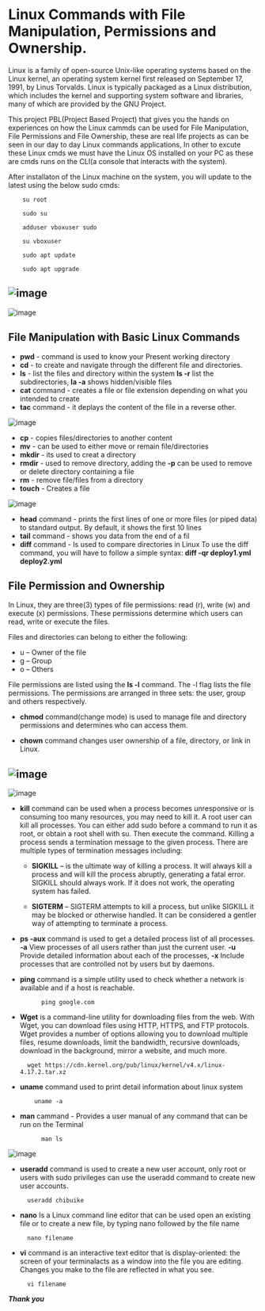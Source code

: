 # Linux Commands with File Manipulation, Permissions and Ownership.

Linux is a family of open-source Unix-like operating systems based on the Linux kernel, an operating system kernel first released on September 17, 1991, by Linus Torvalds. Linux is typically packaged as a Linux distribution, which includes the kernel and supporting system software and libraries, many of which are provided by the GNU Project.

This project PBL(Project Based Project) that gives you the hands on experiences on how the Linux cammds can be used for File Manipulation, File Permissions and File Ownership, these are real life projects as can be seen in our day to day Linux commands applications, In other to excute these Linux cmds we must have the Linux OS installed on your PC as these are cmds runs on the CLI(a console that interacts with the system).

After installaton of the Linux machine on the system, you will update to the latest using the below sudo cmds:

		su root

		sudo su

		adduser vboxuser sudo

		su vboxuser

		sudo apt update

		sudo apt upgrade

![image](https://github.com/chibyke01/DevOps_Projects/assets/103823637/c3877caa-c5da-435e-bd69-89b998b47408)
-----
![image](https://github.com/chibyke01/DevOps_Projects/assets/103823637/424cb8d2-1874-4b7e-b192-673596366646)



## File Manipulation with Basic Linux Commands

* **pwd** - command is used to know your Present working directory
* **cd** - to create and navigate through the different file and directories.
* **ls** - list the files and directory within the system **ls -r** list the subdirectories, **la -a** shows hidden/visible files
* **cat** command - creates a file or file extension depending on what you intended to create
* **tac** command - it deplays the content of the file in a reverse other.

![image](https://github.com/chibyke01/DevOps_Projects/assets/103823637/b88fd872-4d2a-446d-9648-86d06993bf1e)


* **cp** - copies files/directories to another content
* **mv** - can be used to either move or remain file/directories 
* **mkdir** - its used to creat a directory
* **rmdir** - used to remove directory, adding the **-p** can be used to remove or delete directory containing a file
* **rm** - remove file/files from a directory
* **touch** - Creates a file

![image](https://github.com/chibyke01/DevOps_Projects/assets/103823637/b5d2050e-14f7-4eca-af38-2938f0db56c8)

* **head** command - prints the first lines of one or more files (or piped data) to standard output. By default, it shows the first 10 lines
* **tail** command - shows you data from the end of a fil
* **diff** command - Is used to compare directories in Linux To use the diff command, you will have to follow a simple syntax: **diff -qr deploy1.yml deploy2.yml**

## File Permission and Ownership

In Linux, they are three(3) types of file permissions: read (r), write (w) and execute (x) permissions. These permissions determine which users can read, write or execute the files.

Files and directories can belong to either the following:

* u   –  Owner of the file
* g   –  Group
* o   –  Others

File permissions are listed using the **ls -l** command. The -l flag lists the file permissions. The permissions are arranged in three sets: the user, group and others respectively.

* **chmod** command(change mode) is used to manage file and directory permissions and determines who can access them.

* **chown** command changes user ownership of a file, directory, or link in Linux. 

![image](https://github.com/chibyke01/DevOps_Projects/assets/103823637/35baf2e3-885a-41bb-b1cb-91d6b0dce84d)
-----
![image](https://github.com/chibyke01/DevOps_Projects/assets/103823637/310be4c5-8a72-4b81-8e36-1e491248d966)


* **kill** command can be used when a process becomes unresponsive or is consuming too many resources, you may need to kill it. A root user can kill all processes. You can either add sudo before a command to run it as root, or obtain a root shell with su. Then execute the command.
Killing a process sends a termination message to the given process. There are multiple types of termination messages including:

	* **SIGKILL** – is the ultimate way of killing a process. It will always kill a process and will 	kill the process abruptly, generating a fatal error. SIGKILL should always work. If it does not work, the operating system has failed.

	* **SIGTERM** – SIGTERM attempts to kill a process, but unlike SIGKILL it may be blocked or otherwise 	handled. It can be considered a gentler way of attempting to terminate a process.

* **ps -aux** command is used to get a detailed process list of all processes.    **-a** View processes of all users rather than just the current user. **-u** Provide detailed information about each of the processes, **-x** Include processes that are controlled not by users but by daemons.

* **ping** command is a simple utility used to check whether a network is available and if a host is reachable.

	   		ping google.com


* **Wget** is a command-line utility for downloading files from the web. With Wget, you can download files using HTTP, HTTPS, and FTP protocols. Wget provides a number of options allowing you to download multiple files, resume downloads, limit the bandwidth, recursive downloads, download in the background, mirror a website, and much more.

		wget https://cdn.kernel.org/pub/linux/kernel/v4.x/linux-4.17.2.tar.xz


* **uname** command used to print detail information about linux system

		  uname -a


* **man** cammand - Provides a user manual of any command that can be run on the Terminal

			man ls

![image](https://github.com/chibyke01/DevOps_Projects/assets/103823637/3b3e90bb-5017-43d7-b74c-d5c114502a9a)


* **useradd** command is used to create a new user account, only root or users with sudo privileges can use the useradd command to create new user accounts.

		useradd chibuike


* **nano** Is a Linux command line editor that can be used open an existing file or to create a new file, by typing nano followed by the file name

		nano filename



* **vi** command is an interactive text editor that is display-oriented: the screen of your terminalacts as a window into the file you are editing. Changes you make to the file are reflected in what you see.

		vi filename


__*Thank you*__








